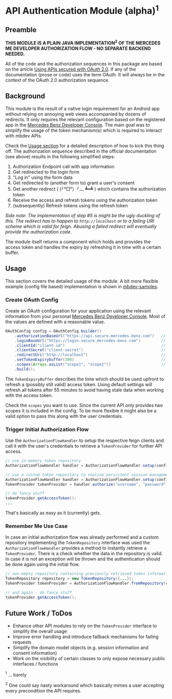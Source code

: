 # API Authentication Module (alpha)<sup>1</sup>
## Preamble
**THIS MODULE IS A PLAIN JAVA IMPLEMENTATION<sup>2</sup> OF THE MERCEDES ME DEVELOPER AUTHORIZATION FLOW - NO SEPARATE BACKEND NEEDED.**

All of the code and the authorization sequences in this package are based on the article 
[Using APIs secured with OAuth 2.0](https://developer.mercedes-benz.com/content-page/oauth-documentation). If any of the documentation (prose or code) uses the term OAuth. It will always be in the context of the OAuth 2.0 authorization sequence. 

## Background
This module is the result of a native login requirement for an Android app without relying on annoying web views accompanied by dozens of redirects. It only requires the relevant configuration based on the registered app in the [Mercedes Benz Developer Console](https://developer.mercedes-benz.com/console). The main goal was to simplify the usage of the token mechanism(s) which is required to interact with mbdev APIs. 

Check the [Usage section](#usage) for a detailed description of how to kick this thing off. The authorization sequence described in the official documentation (see above) results in the following simplified steps:

1. Authorization Endpoint call with app information
2. Get redirected to the login form
3. "Log in" using the form data
4. Get redirected to (another form to) grant a user's consent
5. Get another redirect ( (╯°□°）╯︵ ┻━┻ ) which contains the authorization token
6. Receive the access and refresh tokens using the authorization token
7. (subsequently) Refresh tokens using the refresh token

*Side note: The implementation of step #5 is might be the ugly duckling of this. The redirect has to happen to `http://localhost` or to a failing URI scheme which is valid for feign. Abusing a failed redirect will eventually provide the authorization code.*

The module itself returns a component which holds and provides the access token and handles the expiry by refreshing it in time with a certain buffer.

## <a id="usage"></a>Usage
This section covers the detailed usage of the module. A bit more flexible example (config file based) implementation is shown in [mbdev-samples](../mbdev-samples).

### Create OAuth Config ###
Create an OAuth configuration for your application using the relevant information from your personal [Mercedes Benz Developer Console](https://developer.mercedes-benz.com/console). Most of the values are defined with a reasonable value.

```java
OAuthConfig config = OAuthConfig.builder()
    .authorizationBaseUrl("https://api.secure.mercedes-benz.com")   // set by default
    .loginBaseUrl("https://login.secure.mercedes-benz.com")         // set by default
    .clientId("client-id")                                          // get from mdev console
    .clientSecret("client-secret")                                  // get from mbdev console
    .redirectUri("http://localhost")                                // set by default (@see side note)
    .setTokenExpirybuffer(300)                                      // set by default to five minutes
    .scopes(Arrays.asList("scope1", "scope2"))                      // desired scopes
    .build();
```

The `TokenExpiryBuffer` describes the time which should be used upfront to refresh a (possibly still valid) access token. Using default settings will refresh all tokens after 55 minutes to avoid having stale data when working with
the access token.

Check the `scopes` you want to use. Since the current API only provides two scopes it is included in the config. To be more flexible it might also be a valid option to pass this along with the user credentials.

### Trigger Initial Authorization Flow ###
Use the `AuthorizationFlowHandler` to setup the respective feign clients and call it with the user's credentials to retrieve a `TokenProvider` for further API access.

```java
// use in-memory token repository
AuthorizationFlowHandler handler = AuthorizationFlowHandler.setup(config);

// use a custom token repository to realize persistent session management
AuthorizationFlowHandler handler = AuthorizationFlowHandler.setup(config, new TokenRepository({...}));
TokenProvider tokenProvider = handler.authorize("username", "password");

// do fancy stuff
tokenProvider.getAccessToken();
...
```

That's basically as easy as it (currently) gets.

### Remember Me Use Case ###
In case an initial authorization flow was already performed and a custom repository implementing the `TokenRepository` interface was used the `AuthorizationFlowHandler` provides a method to instantly retrieve a `TokenProvider`. There is a check whether the data in the repository is valid. In case it is not an exception will be thrown and the authentication should be done again using the initial flow.

```java
// non-empty repository containing previously retrieved token information
TokenRepository repository = new TokenRepository({...});
TokenProvider tokenProvider = AuthorizationFlowHandler.fromRepository(config.getOAuthConfig(), repository);

// and again - do fancy stuff
tokenProvider.getAccessToken();
```

## Future Work / ToDos
* Enhance other API modules to rely on the `TokenProvider` interface to simplify the overall usage
* Improve error handling and introduce fallback mechanisms for failing requests
* Simplify the domain model objects (e.g. session information and consent information)
* Work on the visibility of certain classes to only expose necessary public interfaces / functions

<sup>1</sup> ... barely

<sup>2</sup> One could say nasty workaround which basically mimes a user accepting every precondition the API requires.